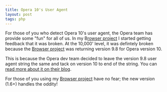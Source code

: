 ```yaml
---
title: Opera 10's User Agent
layout: post
tags: php
---
```


For those of you who detect Opera 10's user agent, the Opera team has provide some "fun" for all of us.  In my B<a href="http://chrisschuld.com/projects/browser-php-detecting-a-users-browser-from-php/">rowser project</a> I started getting feedback that it was broken.  At the 10,000' level, it was defintely broken because the <a href="http://chrisschuld.com/projects/browser-php-detecting-a-users-browser-from-php/">Browser project</a> was returning version 9.8 for Opera version 10.

This is because the Opera dev team decided to leave the version 9.8 user agent string the same and tack on version 10 to end of the string.  You can <a href="http://dev.opera.com/articles/view/opera-ua-string-changes/">read more about it on their blog</a>.

For those of you using my <a href="http://chrisschuld.com/projects/browser-php-detecting-a-users-browser-from-php/">Browser project</a> have no fear; the new version (1.6+) handles the oddity!